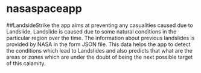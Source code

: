 # nasaspaceapp
##LandsideStrike
the app aims at preventing any casualities caused due to Landslide.
Landslide is caused due to some natural conditions in the particular region over the time.
The information about previous landslides is provided by NASA in the form JSON file. 
This data helps the app to detect the conditions which lead to Landslides and also predicts that what are the areas or zones which are under the doubt of being the next possible target of this calamity.
